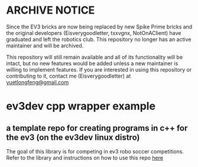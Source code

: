 # ARCHIVE NOTICE
Since the EV3 bricks are now being replaced by new Spike Prime bricks and the original developers (Eisverygoodletter, txxvgnx, NotOnAClient) have graduated and left the robotics club. This repository no longer has an active maintainer and will be archived.

This repository will still remain available and all of its functionality will be intact, but no new features would be added unless a new maintainer is willing to implement features. If you are interested in using this repository or contributing to it, contact me (Eisverygoodletter) at yuetlongfeng@gmail.com
# ev3dev cpp wrapper example
## a template repo for creating programs in c++ for the ev3 (on the ev3dev linux distro)
The goal of this library is for competing in ev3 robo soccer competitions.
Refer to the library and instructions on how to use this repo [here](https://github.com/rshs-robotics-club/ev3dev-cpp-template-wrapper/)